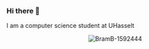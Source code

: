 ### Hi there 👋


I am a computer science student at UHasselt

<p align="center"> <img src="https://github-readme-stats.vercel.app/api?username=BramB-1952444&show_icons=true&theme=sweetterminal&count_private=true" alt="BramB-1592444" />
<!--
**BramB-1952444/BramB-1952444** is a ✨ _special_ ✨ repository because its `README.md` (this file) appears on your GitHub profile.

Here are some ideas to get you started:

- 🔭 I’m currently working on ...
- 🌱 I’m currently learning ...
- 👯 I’m looking to collaborate on ...
- 🤔 I’m looking for help with ...
- 💬 Ask me about ...
- 📫 How to reach me: ...
- 😄 Pronouns: ...
- ⚡ Fun fact: ...
-->
